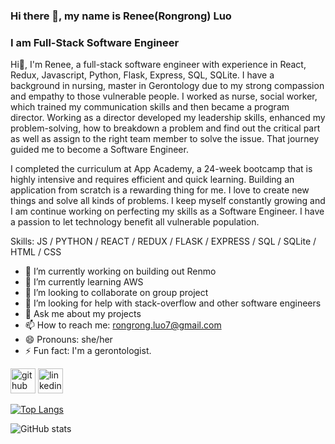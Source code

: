 ### Hi there 👋, my name is Renee(Rongrong) Luo
### I am Full-Stack Software Engineer 

Hi👋, I'm Renee, a full-stack software engineer with experience in React, Redux, Javascript, Python, Flask, Express, SQL, SQLite. I have a background in nursing, master in Gerontology due to my strong compassion and empathy to those vulnerable people. I worked as nurse, social worker, which trained my communication skills and then became a program director. Working as a director developed my leadership skills, enhanced my problem-solving, how to breakdown a problem and find out the critical part as well as assign to the right team member to solve the issue. That journey guided me to become a Software Engineer. 

I completed the curriculum at App Academy, a 24-week bootcamp that is highly intensive and requires efficient and quick learning. Building an application from scratch is a rewarding thing for me. I love to create new things and solve all kinds of problems. I keep myself constantly growing and I am continue working on perfecting my skills as a Software Engineer. I have a passion to let technology benefit all vulnerable population.

Skills: JS / PYTHON / REACT / REDUX / FLASK / EXPRESS / SQL / SQLite / HTML / CSS

- 🔭 I’m currently working on building out Renmo 
- 🌱 I’m currently learning AWS 
- 👯 I’m looking to collaborate on group project 
- 🤔 I’m looking for help with stack-overflow and other software engineers 
- 💬 Ask me about my projects 
- 📫 How to reach me: rongrong.luo7@gmail.com 
- 😄 Pronouns: she/her 
- ⚡ Fun fact: I'm a gerontologist. 


[<img src='https://cdn.jsdelivr.net/npm/simple-icons@3.0.1/icons/github.svg' alt='github' height='40'>](https://github.com/reneeluo7)  [<img src='https://cdn.jsdelivr.net/npm/simple-icons@3.0.1/icons/linkedin.svg' alt='linkedin' height='40'>](https://www.linkedin.com/in/rongrong-luo-renee/)  

[![Top Langs](https://github-readme-stats.vercel.app/api/top-langs/?username=reneeluo7)](https://github.com/anuraghazra/github-readme-stats)

![GitHub stats](https://github-readme-stats.vercel.app/api?username=reneeluo7&show_icons=true)  


